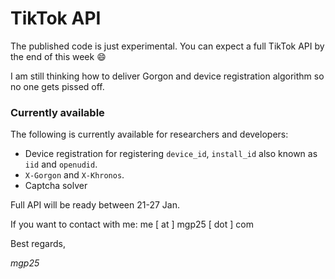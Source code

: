 # TikTok API

The published code is just experimental. You can expect a full TikTok API by the end of this week :smile:

I am still thinking how to deliver Gorgon and device registration algorithm so no one gets pissed off.

### Currently available

The following is currently available for researchers and developers:

- Device registration for registering `device_id`, `install_id` also known as `iid` and `openudid`.
- `X-Gorgon` and `X-Khronos`.
- Captcha solver

Full API will be ready between 21-27 Jan.

If you want to contact with me: me [ at ] mgp25 [ dot ] com

Best regards,

_mgp25_